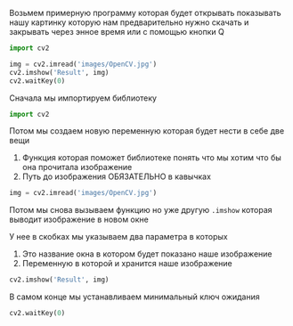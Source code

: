 Возьмем примерную программу которая будет открывать показывать нашу картинку которую нам предварительно нужно скачать и закрывать через энное время или с помощью кнопки Q

```python
import cv2

img = cv2.imread('images/OpenCV.jpg')
cv2.imshow('Result', img)
cv2.waitKey(0)
```


Сначала мы импортируем библиотеку 
```python
import cv2
```


Потом мы создаем новую переменную которая будет нести в себе две вещи
1. Функция которая поможет библиотеке понять что мы хотим что бы она прочитала изображение 
2. Путь до изображения ОБЯЗАТЕЛЬНО в кавычках
```python 
img = cv2.imread('images/OpenCV.jpg')
```


Потом мы снова вызываем функцию но уже другую `.imshow` которая выводит изображение в новом окне 

У нее в скобках мы указываем два параметра в которых 
1. Это название окна в котором будет показано наше изображение 
2. Переменную в которой и хранится наше изображение
```python 
cv2.imshow('Result', img)
```


В самом конце мы устанавливаем минимальный ключ ожидания 
```python
cv2.waitKey(0)
```



